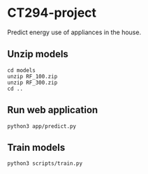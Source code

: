 # CT294-project
Predict energy use of appliances in the house.

## Unzip models
```
cd models
unzip RF_100.zip
unzip RF_300.zip
cd ..
```

## Run web application
```
python3 app/predict.py
```

## Train models
```
python3 scripts/train.py
```
